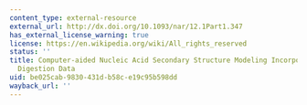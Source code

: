 ```yaml
---
content_type: external-resource
external_url: http://dx.doi.org/10.1093/nar/12.1Part1.347
has_external_license_warning: true
license: https://en.wikipedia.org/wiki/All_rights_reserved
status: ''
title: Computer-aided Nucleic Acid Secondary Structure Modeling Incorporating Enzymatic
  Digestion Data
uid: be025cab-9830-431d-b58c-e19c95b598dd
wayback_url: ''
---
```


